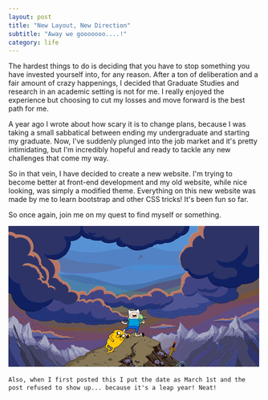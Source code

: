 ```yaml
---
layout: post
title: "New Layout, New Direction"
subtitle: "Away we gooooooo....!"
category: life
---
```


<p>
	The hardest things to do is deciding that you have to stop something you have invested yourself into, for any reason. After a ton of deliberation and a fair amount of crazy happenings, I decided that Graduate Studies and research in an academic setting is not for me. I really enjoyed the experience but choosing to cut my losses and move forward is the best path for me.
</p>

<p>
	A year ago I wrote about how scary it is to change plans, because I was taking a small sabbatical between ending my undergraduate and starting my graduate. Now, I've suddenly plunged into the job market and it's pretty intimidating, but I'm incredibly hopeful and ready to tackle any new challenges that come my way.
</p>

<p>
	So in that vein, I have decided to create a new website. I'm trying to become better at front-end development and my old website, while nice looking, was simply a modified theme. Everything on this new website was made by me to learn bootstrap and other CSS tricks! It's been fun so far.
</p>

<p>
	So once again, join me on my quest to find myself or something.
	<p class="img-text">
		<img src="/assets/img/posts/feb2016/adventure.gif" title="Come on grab your friends!">
	</p>

	Also, when I first posted this I put the date as March 1st and the post refused to show up... because it's a leap year! Neat!
</p>
